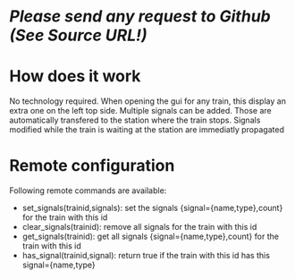 # *_Please send any request to Github (See Source URL!)_*
# How does it work
No technology required.
When opening the gui for any train, this display an extra one on the left top side. Multiple signals can be added. Those are automatically transfered to the station where the train stops. Signals modified while the train is waiting at the station are immediatly propagated

# Remote configuration
Following remote commands are available:
- set_signals(trainid,signals): set the signals {signal={name,type},count} for the train with this id
- clear_signals(trainid): remove all signals for the train with this id
- get_signals(trainid): get all signals {signal={name,type},count} for the train with this id
- has_signal(trainid,signal): return true if the train with this id has this signal={name,type}